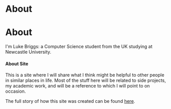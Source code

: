 # About

#  About

I'm Luke Briggs: a Computer Science student from the UK studying at Newcastle University.

#### About Site
This is a site where I will share what I think might be helpful to other people in similar
places in life. Most of the stuff here will be related to side projects, my academic work, and will
be a reference to which I will point to on occasion.

The full story of how this site was created can be found [here](/where-hugo-i-go).


